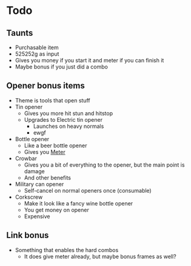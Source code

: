 # Todo
## Taunts
- Purchasable item
- 525252g as input
- Gives you money if you start it and meter if you can finish it
- Maybe bonus if you just did a combo

## Opener bonus items
- Theme is tools that open stuff
- Tin opener
	- Gives you more hit stun and hitstop
	- Upgrades to Electric tin opener
		- Launches on heavy normals
		- ewgf
- Bottle opener
	- Like a beer bottle opener
	- Gives you [Meter](docs/gameplay_spec/genre_mechanics/meter.md)
- Crowbar
	- Gives you a bit of everything to the opener, but the main point is damage
	- And other benefits
- Military can opener
	- Self-cancel on normal openers once (consumable)
- Corkscrew
	- Make it look like a fancy wine bottle opener
	- You get money on opener
	- Expensive

## Link bonus
- Something that enables the hard combos
	- It does give meter already, but maybe bonus frames as well?